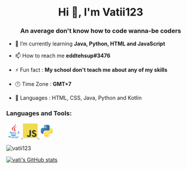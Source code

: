 <h1 align="center">Hi 👋, I'm Vatii123</h1>
<h3 align="center">An average don't know how to code wanna-be coders</h3>

- 🌱 I’m currently learning **Java, Python, HTML and JavaScript**

- 📫 How to reach me **eddtehsup#3476**

- ⚡ Fun fact : **My school don't teach me about any of my skills**

- 🕛 Time Zone : **GMT+7**

- 📖 Languages : HTML, CSS, Java, Python and Kotlin


<h3 align="left">Languages and Tools:</h3>
<p align="left"> <a href="https://www.java.com" target="_blank"> <img src="https://raw.githubusercontent.com/devicons/devicon/master/icons/java/java-original.svg" alt="java" width="40" height="40"/> </a> <a href="https://developer.mozilla.org/en-US/docs/Web/JavaScript" target="_blank"> <img src="https://raw.githubusercontent.com/devicons/devicon/master/icons/javascript/javascript-original.svg" alt="javascript" width="40" height="40"/> </a> <a href="https://www.python.org" target="_blank"> <img src="https://raw.githubusercontent.com/devicons/devicon/master/icons/python/python-original.svg" alt="python" width="40" height="40"/> </a> </p>

<p><img align="center" src="https://github-readme-stats.vercel.app/api/top-langs?username=vatii123&show_icons=true&locale=en&layout=compact" alt="vatii123" /></p>

[![vati's GitHub stats](https://github-readme-stats.vercel.app/api?username=vatii123)](https://github.com/anuraghazra/github-readme-stats)
